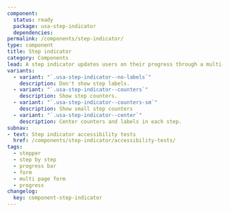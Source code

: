 ```yaml
---
component:
  status: ready
  package: usa-step-indicator
  dependencies:
permalink: /components/step-indicator/
type: component
title: Step indicator
category: Components
lead: A step indicator updates users on their progress through a multi-step process.
variants:
  - variant: "`.usa-step-indicator--no-labels`"
    description: Don't show step labels.
  - variant: "`.usa-step-indicator--counters`"
    description: Show step counters.
  - variant: "`.usa-step-indicator--counters-sm`"
    description: Show small step counters
  - variant: "`.usa-step-indicator--center`"
    description: Center counters and labels in each step.
subnav:
- text: Step indicator accessibility tests
  href: /components/step-indicator/accessibility-tests/
tags:
  - stepper
  - step by step
  - progress bar
  - form
  - multi page form
  - progress
changelog:
  key: component-step-indicator
---
```


